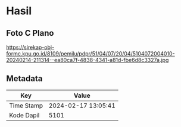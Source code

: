 # Hasil

## Foto C Plano

https://sirekap-obj-formc.kpu.go.id/8109/pemilu/pdpr/51/04/07/20/04/5104072004010-20240214-211314--ea80ca7f-4838-4341-a81d-fbe6d8c3327a.jpg


## Metadata

| Key        | Value               |
| ---------- | ------------------- |
| Time Stamp | 2024-02-17 13:05:41 |
| Kode Dapil | 5101                |



